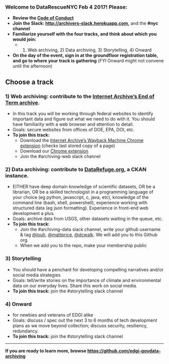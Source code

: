 ### Welcome to DataRescueNYC Feb 4 2017! Please: 

* **Review the [Code of Conduct](https://docs.google.com/document/d/1bmMTOCgzZslkQwy03NoqX4pEFFDFyMoEQDro7h35E7c/edit)**
* **Join the Slack: http://archivers-slack.herokuapp.com,** and the **#nyc channel**
* **Familiarize yourself with the four tracks, and think about which you would join:** 
  * 1) Web archiving, 2) Data archiving, 3) Storytelling, 4) Onward
* **On the day of the event, sign in at the groundfloor registration table, and go to where your track is gathering** (*FYI* Onward might not convene until the afternoon)

## Choose a track

### 1) Web archiving: contribute to the [Internet Archive’s End of Term archive](http://eotarchive.cdlib.org/2016.html). 
* In this track you will be working through federal websites to identify important data and figure out what we need to do with it. You should have familiarity with a web browser and attention to detail. 
* Goals: secure websites from offices of DOE, EPA, DOI, etc. 
* **To join this track:** 
  * Download the [Internet Archive’s Wayback Machine Chrome extension](https://chrome.google.com/webstore/detail/wayback-machine/fpnmgdkabkmnadcjpehmlllkndpkmiak) (checks last stored copy of a page)
  * Download our [Chrome extension](https://chrome.google.com/webstore/detail/nominationtool/abjpihafglmijnkkoppbookfkkanklok)
  * Join the #archiving-web slack channel

### 2) Data archiving: contribute to [DataRefuge.org](https://datarefuge.org), a CKAN instance. 
* EITHER have deep domain knowledge of scientific datasets, OR be a librarian, OR be a skilled technologist in a programming language of your choice (eg python, javascript, c, java, etc), knowledge of the command line (bash, shell, powershell), experience working with structured data (eg json formatting). Experience in front-end web development a plus. 
* Goals: archive data from USGS, other datasets waiting in the queue, etc. 
* **To join this track:** 
  * Join the #archiving-data slack channel, write your github username & tag [@louh](https://github.com/louh), [@mattprice](https://github.com/titaniumbones), [@dcwalk](https://github.com/dcwalk). We will add you to this Github org.
  * When we add you to the repo, make your membership public

### 3) Storytelling
* You should have a penchant for developing compelling narratives and/or social media strategies
* Goals: tell/write stories on the importance of climate and environmental data on our everyday lives. Share this work on social media. 
* **To join this track:** join the #storytelling slack channel

### 4) Onward
* for newbies and veterans of EDGI alike
* Goals: discuss / spec out the next 3 to 6 months of tech development plans as we move beyond collection; discuss security, resiliency, redundancy.
* **To join this track:** join the #storytelling slack channel

****

**If you are ready to learn more, browse https://github.com/edgi-govdata-archiving**
